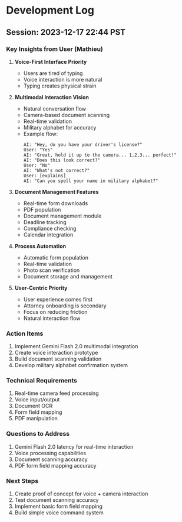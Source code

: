 # Development Log

## Session: 2023-12-17 22:44 PST

### Key Insights from User (Mathieu)
1. **Voice-First Interface Priority**
   - Users are tired of typing
   - Voice interaction is more natural
   - Typing creates physical strain

2. **Multimodal Interaction Vision**
   - Natural conversation flow
   - Camera-based document scanning
   - Real-time validation
   - Military alphabet for accuracy
   - Example flow:
     ```
     AI: "Hey, do you have your driver's license?"
     User: "Yes"
     AI: "Great, hold it up to the camera... 1,2,3... perfect!"
     AI: "Does this look correct?"
     User: "No"
     AI: "What's not correct?"
     User: [explains]
     AI: "Can you spell your name in military alphabet?"
     ```

3. **Document Management Features**
   - Real-time form downloads
   - PDF population
   - Document management module
   - Deadline tracking
   - Compliance checking
   - Calendar integration

4. **Process Automation**
   - Automatic form population
   - Real-time validation
   - Photo scan verification
   - Document storage and management

5. **User-Centric Priority**
   - User experience comes first
   - Attorney onboarding is secondary
   - Focus on reducing friction
   - Natural interaction flow

### Action Items
1. Implement Gemini Flash 2.0 multimodal integration
2. Create voice interaction prototype
3. Build document scanning validation
4. Develop military alphabet confirmation system

### Technical Requirements
1. Real-time camera feed processing
2. Voice input/output
3. Document OCR
4. Form field mapping
5. PDF manipulation

### Questions to Address
1. Gemini Flash 2.0 latency for real-time interaction
2. Voice processing capabilities
3. Document scanning accuracy
4. PDF form field mapping accuracy

### Next Steps
1. Create proof of concept for voice + camera interaction
2. Test document scanning accuracy
3. Implement basic form field mapping
4. Build simple voice command system
